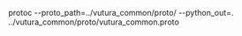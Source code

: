 protoc --proto_path=../vutura_common/proto/ --python_out=. ../vutura_common/proto/vutura_common.proto
